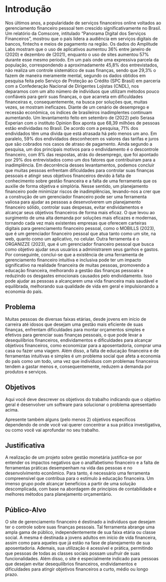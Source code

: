 # Introdução

Nos últimos anos, a popularidade de serviços financeiros online voltados ao gerenciamento financeiro pessoal tem crescido significativamente no Brasil. Um relatório da Comscore, intitulado “Panorama Digital dos Serviços Financeiros”, mostrou que o país lidera a audiência em serviços digitais de bancos, fintechs e meios de pagamento na região. Os dados do Amplitude Labs mostram que o uso de aplicativos aumentou 36% entre janeiro de (2020) e dezembro de (2021), enquanto o uso de sites aumentou 57% durante esse mesmo período. Em um país onde uma expressiva parcela da população, correspondendo a aproximadamente 45,8% dos entrevistados, não realiza um controle sistemático de suas finanças, sendo que 29,3% o fazem de maneira meramente mental, segundo os dados obtidos em pesquisa feita pelo Serviço de Proteção ao Crédito (SPC Brasil) em parceria com a Confederação Nacional de Dirigentes Lojistas (CNDL), nos deparamos com um alto número de indivíduos que utilizam métodos pouco confiáveis para gerir suas finanças, o que acarreta em dificuldades financeiras e, consequentemente, na busca por soluções que, muitas vezes, se mostram ineficazes. Diante de um cenário de desemprego e recessão econômica, os índices de brasileiros inadimplentes continuam aumentando. Um levantamento feito em setembro de (2022) pelo Serasa Experian com o instituto Opinion Box aponta que 68,39 milhões de pessoas estão endividadas no Brasil. De acordo com a pesquisa, 71% dos endividados têm uma dívida que está atrasada há pelo menos um ano. Em paralelo, 59% dos endividados desconhecem os valores das tarifas e juros que são cobrados nos casos de atraso de pagamento. Ainda segundo a pesquisa, um dos principais motivos para o endividamento é o descontrole financeiro, com 8% das respostas, atrás do desemprego, que foi apontado por 29% dos entrevistados como um dos fatores que contribuíram para a inadimplência. Em decorrência desses levantamentos, podemos concluir que muitas pessoas enfrentam dificuldades para controlar suas finanças pessoais e atingir seus objetivos financeiros devido à falta de conhecimento sobre gestão financeira e a falta de uma ferramenta que os auxilie de forma objetiva e simplória. Nesse sentido, um planejamento financeiro pode minimizar riscos de inadimplências, levando-nos a crer que a construção de um gerenciador financeiro pode ser uma ferramenta valiosa para ajudar as pessoas a desenvolverem um planejamento financeiro sólido, controlar suas despesas, evitar endividamentos e alcançar seus objetivos financeiros de forma mais eficaz. O que levou ao surgimento de uma alta demanda por soluções mais eficazes e modernas, tornando cada vez mais existentes empresas que oferecem carteiras digitais para gerenciamento financeiro pessoal, como o MOBILLS (2023), que é um gerenciador financeiro pessoal que atua tanto como um site, na web, quanto como um aplicativo, no celular. Outra ferramenta é o ORGANIZZE (2023), que é um gerenciador financeiro pessoal que busca como objetivo ajudar seus usuários a administrarem seus ganhos e gastos. Por conseguinte, conclui-se que a existência de uma ferramenta de gerenciamento financeiro intuitiva e inclusiva pode ter um impacto significativo na realidade financeira de muitas pessoas, promovendo a educação financeira, melhorando a gestão das finanças pessoais e reduzindo os desgastes emocionais causados pelo endividamento. Isso pode ajudar as pessoas a alcançarem uma vida financeira mais saudável e equilibrada, melhorando sua qualidade de vida em geral e impulsionando a economia do país.


## Problema

Muitas pessoas de diversas faixas etárias, desde jovens em início de carreira até idosos que desejam uma gestão mais eficiente de suas finanças, enfrentam dificuldades para montar orçamentos simples e efetivos para gerenciar suas finanças pessoais, o que pode levar a desequilíbrios financeiros, endividamentos e dificuldades para alcançar objetivos financeiros, como economizar para a aposentadoria, comprar uma casa ou fazer uma viagem. Além disso, a falta de educação financeira e de ferramentas intuitivas e simples é um problema social que afeta a economia do país como um todo, uma vez que indivíduos com problemas financeiros tendem a gastar menos e, consequentemente, reduzem a demanda por produtos e serviços. 


## Objetivos

Aqui você deve descrever os objetivos do trabalho indicando que o objetivo geral é desenvolver um software para solucionar o problema apresentado acima. 

Apresente também alguns (pelo menos 2) objetivos específicos dependendo de onde você vai querer concentrar a sua prática investigativa, ou como você vai aprofundar no seu trabalho.

## Justificativa

A realização de um projeto sobre gestão monetária justifica-se por entender os impactos negativos que o analfabetismo financeiro e a falta de ferramentas práticas desempenham na vida das pessoas e no desenvolvimento econômico. Para tanto, é necessário uma ferramenta compreensível que contribua para o estímulo à educação financeira. Um imenso grupo pode alcançar benefícios a partir de uma solução descomplicada, com base na abordagem de princípios de contabilidade e melhores métodos para planejamento orçamentário.


## Público-Alvo

O site de gerenciamento financeiro é destinado a indivíduos que desejam ter o controle sobre suas finanças pessoais. Tal ferramenta abrange uma ampla gama de público, independentemente de sua faixa etária ou classe social. A mesma é destinada a jovens adultos em início de vida financeira, assim como para aqueles que já estão na fase de planejamento de sua aposentadoria. Ademais, sua utilização é acessível e prática, permitindo que pessoas de todas as classes sociais possam usufruir de suas funcionalidades. Além disso, o site é especialmente indicado para pessoas que desejam evitar desequilíbrios financeiros, endividamentos e dificuldades para atingir objetivos financeiros a curto, médio ou longo prazo.
